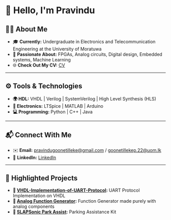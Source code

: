 # 🌟 Hello, I'm Pravindu

## 🧑‍🎓 About Me  
- 🎓 **Currently:** Undergraduate in Electronics and Telecommunication Engineering at the University of Moratuwa 
- 🚀 **Passionate About:** FPGAs, Analog circuits, Digital design, Embedded systems, Machine Learning
- 🌐 **Check Out My CV:** [CV](CV_Pravindu_Goonetilleke.pdf)  

---

## ⚙️ Tools & Technologies  
- **🌍 HDL:** VHDL | Verilog | SystemVerilog | High Level Synthesis (HLS)
- **🔧 Electronics:** LTSpice | MATLAB | Arduino
- **💻 Programming:** Python | C++ | Java  

---

## 📬 Connect With Me  
- ✉️ **Email:** pravindugoonetilleke@gmail.com / goonetillekep.22@uom.lk
- 💼 **LinkedIn:** [LinkedIn](https://www.linkedin.com/in/pravindu-goonetilleke) 

---
## 🌟 Highlighted Projects  
- **📡 [VHDL-Implementation-of-UART-Protocol](https://github.com/PravinduG/VHDL-Implementation-of-UART-Protocol):** UART Protocol Implementation on VHDL  
- **🔌 [Analog Function Generator](https://github.com/PravinduG/Analog-Function-Generator):** Function Generator made purely with analog components  
- **🚗 [SLAPSonic Park Assist](https://github.com/PravinduG/SLAP-Sonic-ParkAssist):** Parking Assistance Kit  

 


